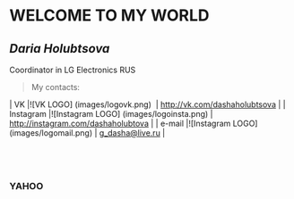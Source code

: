 # WELCOME TO MY WORLD

## *Daria Holubtsova*
Coordinator in LG Electronics RUS

> My contacts:

| VK        |![VK LOGO] (images/logovk.png)           | http://vk.com/dashaholubtsova       |
| Instagram |![Instagram LOGO] (images/logoinsta.png) | http://instagram.com/dashaholubtova |
| e-mail    |![Instagram LOGO] (images/logomail.png)  | g_dasha@live.ru                     |

##  
### __YAHOO__ 
                              

